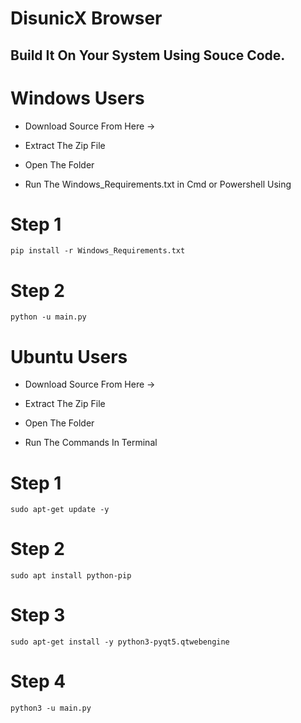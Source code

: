 # DisunicX Browser

## Build It On Your System Using Souce Code.

# Windows Users

- Download Source From Here -> 

- Extract The Zip File

- Open The Folder

- Run The Windows_Requirements.txt in Cmd or Powershell Using 

# Step 1

````
pip install -r Windows_Requirements.txt
````

# Step 2

````
python -u main.py
````

# Ubuntu Users

- Download Source From Here -> 

- Extract The Zip File

- Open The Folder

- Run The Commands In Terminal

# Step 1

````
sudo apt-get update -y
````
# Step 2

````
sudo apt install python-pip
````
# Step 3

````
sudo apt-get install -y python3-pyqt5.qtwebengine
````
# Step 4

````
python3 -u main.py
````

